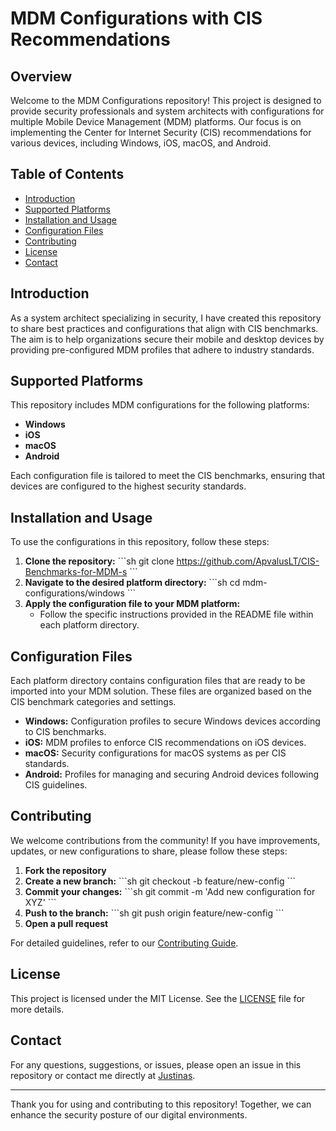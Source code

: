 # MDM Configurations with CIS Recommendations

## Overview

Welcome to the MDM Configurations repository! This project is designed to provide security professionals and system architects with configurations for multiple Mobile Device Management (MDM) platforms. Our focus is on implementing the Center for Internet Security (CIS) recommendations for various devices, including Windows, iOS, macOS, and Android.

## Table of Contents

- [Introduction](#introduction)
- [Supported Platforms](#supported-platforms)
- [Installation and Usage](#installation-and-usage)
- [Configuration Files](#configuration-files)
- [Contributing](#contributing)
- [License](#license)
- [Contact](#contact)

## Introduction

As a system architect specializing in security, I have created this repository to share best practices and configurations that align with CIS benchmarks. The aim is to help organizations secure their mobile and desktop devices by providing pre-configured MDM profiles that adhere to industry standards.

## Supported Platforms

This repository includes MDM configurations for the following platforms:
- **Windows**
- **iOS**
- **macOS**
- **Android**

Each configuration file is tailored to meet the CIS benchmarks, ensuring that devices are configured to the highest security standards.

## Installation and Usage

To use the configurations in this repository, follow these steps:

1. **Clone the repository:**
   \`\`\`sh
   git clone https://github.com/ApvalusLT/CIS-Benchmarks-for-MDM-s
   \`\`\`
2. **Navigate to the desired platform directory:**
   \`\`\`sh
   cd mdm-configurations/windows
   \`\`\`
3. **Apply the configuration file to your MDM platform:**
   - Follow the specific instructions provided in the README file within each platform directory.

## Configuration Files

Each platform directory contains configuration files that are ready to be imported into your MDM solution. These files are organized based on the CIS benchmark categories and settings.

- **Windows:** Configuration profiles to secure Windows devices according to CIS benchmarks.
- **iOS:** MDM profiles to enforce CIS recommendations on iOS devices.
- **macOS:** Security configurations for macOS systems as per CIS standards.
- **Android:** Profiles for managing and securing Android devices following CIS guidelines.

## Contributing

We welcome contributions from the community! If you have improvements, updates, or new configurations to share, please follow these steps:

1. **Fork the repository**
2. **Create a new branch:**
   \`\`\`sh
   git checkout -b feature/new-config
   \`\`\`
3. **Commit your changes:**
   \`\`\`sh
   git commit -m 'Add new configuration for XYZ'
   \`\`\`
4. **Push to the branch:**
   \`\`\`sh
   git push origin feature/new-config
   \`\`\`
5. **Open a pull request**

For detailed guidelines, refer to our [Contributing Guide](https://github.com/ApvalusLT/CIS-Benchmarks-for-MDM-s/blob/main/CONTRIBUTING.MD).

## License

This project is licensed under the MIT License. See the [LICENSE](LICENSE.md) file for more details.

## Contact

For any questions, suggestions, or issues, please open an issue in this repository or contact me directly at [Justinas](mailto:Justinas@neratokiomail.com).

---

Thank you for using and contributing to this repository! Together, we can enhance the security posture of our digital environments.